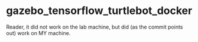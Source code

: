 # gazebo_tensorflow_turtlebot_docker

Reader, it did not work on the lab machine, but did (as the commit points out) work on MY machine.
